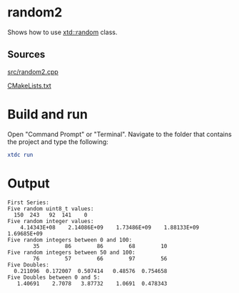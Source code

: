 # random2

Shows how to use [xtd::random](https://gammasoft71.github.io/xtd/reference_guides/latest/classxtd_1_1random.html) class.

## Sources

[src/random2.cpp](src/random2.cpp)

[CMakeLists.txt](CMakeLists.txt)

# Build and run

Open "Command Prompt" or "Terminal". Navigate to the folder that contains the project and type the following:

```cmake
xtdc run
```

# Output

```
First Series:
Five random uint8_t values:
  150  243   92  141    0
Five random integer values:
    4.14343E+08    2.14086E+09    1.73486E+09    1.88133E+09    1.69685E+09
Five random integers between 0 and 100:
        35        86        86        68        10
Five random integers between 50 and 100:
        76        57        66        97        56
Five Doubles:
  0.211096  0.172007  0.507414   0.48576  0.754658
Five Doubles between 0 and 5:
   1.40691    2.7078   3.87732    1.0691  0.478343
```
